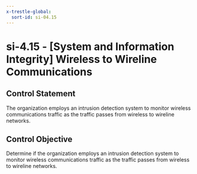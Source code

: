 ```yaml
---
x-trestle-global:
  sort-id: si-04.15
---
```


# si-4.15 - \[System and Information Integrity\] Wireless to Wireline Communications

## Control Statement

The organization employs an intrusion detection system to monitor wireless communications traffic as the traffic passes from wireless to wireline networks.

## Control Objective

Determine if the organization employs an intrusion detection system to monitor wireless communications traffic as the traffic passes from wireless to wireline networks.
